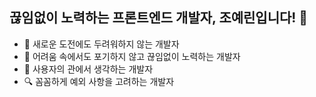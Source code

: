 ## 끊임없이 노력하는 프론트엔드 개발자, 조예린입니다! 👋

- 🚀 새로운 도전에도 두려워하지 않는 개발자
- 🌱 어려움 속에서도 포기하지 않고 끊임없이 노력하는 개발자
- 🤔 사용자의 관에서 생각하는 개발자
- 🔍 꼼꼼하게 예외 사항을 고려하는 개발자
